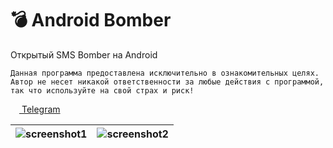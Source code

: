 # 💣 Android Bomber
Открытый SMS Bomber на Android

```
Данная программа предоставлена исключительно в ознакомительных целях.
Автор не несет никакой ответственности за любые действия с программой, так что используйте на свой страх и риск!
```

<a href="https://t.me/androidsmsbomber"><img src="https://upload.wikimedia.org/wikipedia/commons/thumb/8/82/Telegram_logo.svg/768px-Telegram_logo.svg.png" width=14 height=14 /> Telegram</a>

| ![screenshot1](https://user-images.githubusercontent.com/53375304/169103097-ee3874f8-6803-496b-9505-7d6a68e784e7.png) | ![screenshot2](https://user-images.githubusercontent.com/53375304/169103621-296be63a-68d4-4611-a01e-f0c90e0d09b5.png) |
|--|--|
